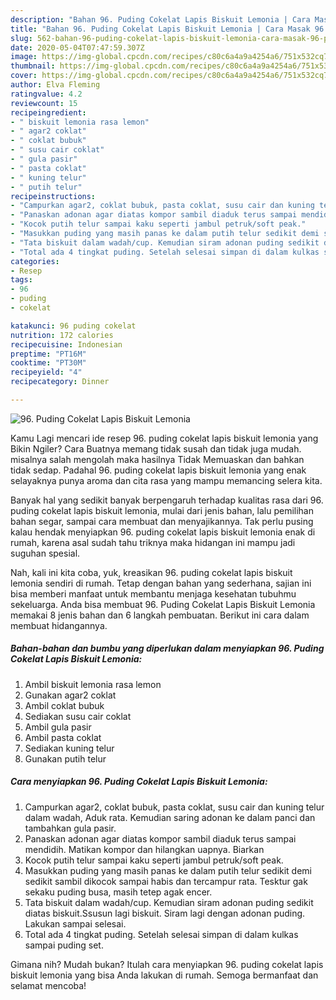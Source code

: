 ```yaml
---
description: "Bahan 96. Puding Cokelat Lapis Biskuit Lemonia | Cara Masak 96. Puding Cokelat Lapis Biskuit Lemonia Yang Sedap"
title: "Bahan 96. Puding Cokelat Lapis Biskuit Lemonia | Cara Masak 96. Puding Cokelat Lapis Biskuit Lemonia Yang Sedap"
slug: 562-bahan-96-puding-cokelat-lapis-biskuit-lemonia-cara-masak-96-puding-cokelat-lapis-biskuit-lemonia-yang-sedap
date: 2020-05-04T07:47:59.307Z
image: https://img-global.cpcdn.com/recipes/c80c6a4a9a4254a6/751x532cq70/96-puding-cokelat-lapis-biskuit-lemonia-foto-resep-utama.jpg
thumbnail: https://img-global.cpcdn.com/recipes/c80c6a4a9a4254a6/751x532cq70/96-puding-cokelat-lapis-biskuit-lemonia-foto-resep-utama.jpg
cover: https://img-global.cpcdn.com/recipes/c80c6a4a9a4254a6/751x532cq70/96-puding-cokelat-lapis-biskuit-lemonia-foto-resep-utama.jpg
author: Elva Fleming
ratingvalue: 4.2
reviewcount: 15
recipeingredient:
- " biskuit lemonia rasa lemon"
- " agar2 coklat"
- " coklat bubuk"
- " susu cair coklat"
- " gula pasir"
- " pasta coklat"
- " kuning telur"
- " putih telur"
recipeinstructions:
- "Campurkan agar2, coklat bubuk, pasta coklat, susu cair dan kuning telur dalam wadah, Aduk rata. Kemudian saring adonan ke dalam panci dan tambahkan gula pasir."
- "Panaskan adonan agar diatas kompor sambil diaduk terus sampai mendidih. Matikan kompor dan hilangkan uapnya. Biarkan"
- "Kocok putih telur sampai kaku seperti jambul petruk/soft peak."
- "Masukkan puding yang masih panas ke dalam putih telur sedikit demi sedikit sambil dikocok sampai habis dan tercampur rata. Tesktur gak sekaku puding busa, masih tetep agak encer."
- "Tata biskuit dalam wadah/cup. Kemudian siram adonan puding sedikit diatas biskuit.Ssusun lagi biskuit. Siram lagi dengan adonan puding. Lakukan sampai selesai."
- "Total ada 4 tingkat puding. Setelah selesai simpan di dalam kulkas sampai puding set."
categories:
- Resep
tags:
- 96
- puding
- cokelat

katakunci: 96 puding cokelat 
nutrition: 172 calories
recipecuisine: Indonesian
preptime: "PT16M"
cooktime: "PT30M"
recipeyield: "4"
recipecategory: Dinner

---
```



![96. Puding Cokelat Lapis Biskuit Lemonia](https://img-global.cpcdn.com/recipes/c80c6a4a9a4254a6/751x532cq70/96-puding-cokelat-lapis-biskuit-lemonia-foto-resep-utama.jpg)

Kamu Lagi mencari ide resep 96. puding cokelat lapis biskuit lemonia yang Bikin Ngiler? Cara Buatnya memang tidak susah dan tidak juga mudah. misalnya salah mengolah maka hasilnya Tidak Memuaskan dan bahkan tidak sedap. Padahal 96. puding cokelat lapis biskuit lemonia yang enak selayaknya punya aroma dan cita rasa yang mampu memancing selera kita.

Banyak hal yang sedikit banyak berpengaruh terhadap kualitas rasa dari 96. puding cokelat lapis biskuit lemonia, mulai dari jenis bahan, lalu pemilihan bahan segar, sampai cara membuat dan menyajikannya. Tak perlu pusing kalau hendak menyiapkan 96. puding cokelat lapis biskuit lemonia enak di rumah, karena asal sudah tahu triknya maka hidangan ini mampu jadi suguhan spesial.




Nah, kali ini kita coba, yuk, kreasikan 96. puding cokelat lapis biskuit lemonia sendiri di rumah. Tetap dengan bahan yang sederhana, sajian ini bisa memberi manfaat untuk membantu menjaga kesehatan tubuhmu sekeluarga. Anda bisa membuat 96. Puding Cokelat Lapis Biskuit Lemonia memakai 8 jenis bahan dan 6 langkah pembuatan. Berikut ini cara dalam membuat hidangannya.

<!--inarticleads1-->

##### Bahan-bahan dan bumbu yang diperlukan dalam menyiapkan 96. Puding Cokelat Lapis Biskuit Lemonia:

1. Ambil  biskuit lemonia rasa lemon
1. Gunakan  agar2 coklat
1. Ambil  coklat bubuk
1. Sediakan  susu cair coklat
1. Ambil  gula pasir
1. Ambil  pasta coklat
1. Sediakan  kuning telur
1. Gunakan  putih telur




<!--inarticleads2-->

##### Cara menyiapkan 96. Puding Cokelat Lapis Biskuit Lemonia:

1. Campurkan agar2, coklat bubuk, pasta coklat, susu cair dan kuning telur dalam wadah, Aduk rata. Kemudian saring adonan ke dalam panci dan tambahkan gula pasir.
1. Panaskan adonan agar diatas kompor sambil diaduk terus sampai mendidih. Matikan kompor dan hilangkan uapnya. Biarkan
1. Kocok putih telur sampai kaku seperti jambul petruk/soft peak.
1. Masukkan puding yang masih panas ke dalam putih telur sedikit demi sedikit sambil dikocok sampai habis dan tercampur rata. Tesktur gak sekaku puding busa, masih tetep agak encer.
1. Tata biskuit dalam wadah/cup. Kemudian siram adonan puding sedikit diatas biskuit.Ssusun lagi biskuit. Siram lagi dengan adonan puding. Lakukan sampai selesai.
1. Total ada 4 tingkat puding. Setelah selesai simpan di dalam kulkas sampai puding set.




Gimana nih? Mudah bukan? Itulah cara menyiapkan 96. puding cokelat lapis biskuit lemonia yang bisa Anda lakukan di rumah. Semoga bermanfaat dan selamat mencoba!
